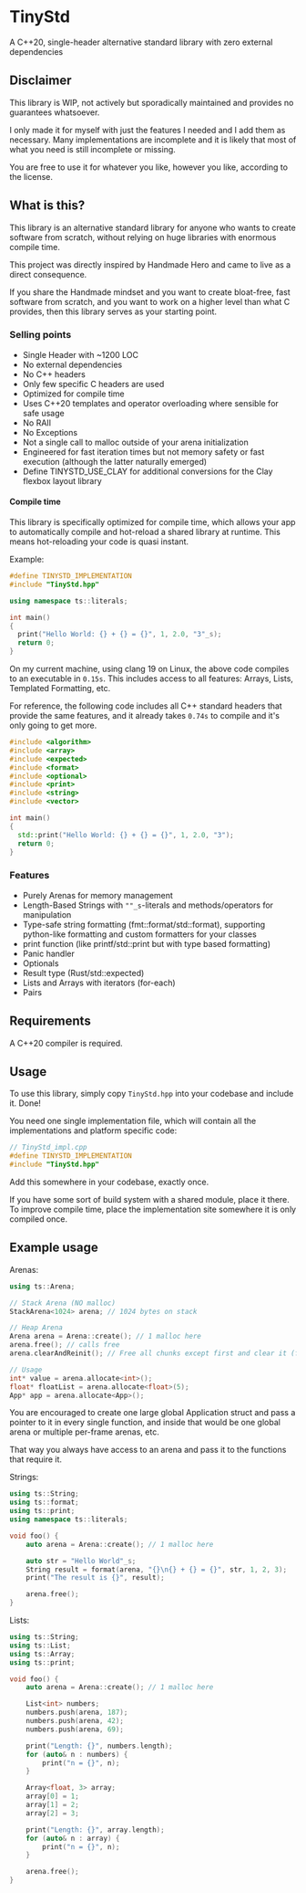 # TinyStd
A C++20, single-header alternative standard library with zero external dependencies

## Disclaimer

This library is WIP, not actively but sporadically maintained and provides no guarantees whatsoever.

I only made it for myself with just the features I needed and I add them as necessary. Many implementations are incomplete and it is likely that most of what you need is still incomplete or missing. 

You are free to use it for whatever you like, however you like, according to the license.

## What is this?

This library is an alternative standard library for anyone who wants to create software from scratch, without relying on huge libraries with enormous compile time.

This project was directly inspired by Handmade Hero and came to live as a direct consequence.

If you share the Handmade mindset and you want to create bloat-free, fast software from scratch, and you want to work on a higher level than what C provides, then this library serves as your starting point.

### Selling points

- Single Header with ~1200 LOC
- No external dependencies
- No C++ headers
- Only few specific C headers are used
- Optimized for compile time
- Uses C++20 templates and operator overloading where sensible for safe usage
- No RAII
- No Exceptions
- Not a single call to malloc outside of your arena initialization
- Engineered for fast iteration times but not memory safety or fast execution (although the latter naturally emerged)
- Define TINYSTD_USE_CLAY for additional conversions for the Clay flexbox layout library

#### Compile time

This library is specifically optimized for compile time, which allows your app to automatically compile and hot-reload a shared library at runtime. This means hot-reloading your code is quasi instant.

Example:
```cpp
#define TINYSTD_IMPLEMENTATION
#include "TinyStd.hpp"

using namespace ts::literals;

int main()
{
  print("Hello World: {} + {} = {}", 1, 2.0, "3"_s);
  return 0;
}
```
On my current machine, using clang 19 on Linux, the above code compiles to an executable in `0.15s`. This includes access to all features: Arrays, Lists, Templated Formatting, etc.

For reference, the following code includes all C++ standard headers that provide the same features, and it already takes `0.74s` to compile and it's only going to get more.

```cpp
#include <algorithm>
#include <array>
#include <expected>
#include <format>
#include <optional>
#include <print>
#include <string>
#include <vector>

int main()
{
  std::print("Hello World: {} + {} = {}", 1, 2.0, "3");
  return 0;
}
```

### Features

- Purely Arenas for memory management
- Length-Based Strings with `""_s`-literals and methods/operators for manipulation
- Type-safe string formatting (fmt::format/std::format), supporting python-like formatting and custom formatters for your classes
- print function (like printf/std::print but with type based formatting)
- Panic handler
- Optionals
- Result type (Rust/std::expected)
- Lists and Arrays with iterators (for-each)
- Pairs

## Requirements

A C++20 compiler is required.

## Usage

To use this library, simply copy `TinyStd.hpp` into your codebase and include it. Done!

You need one single implementation file, which will contain all the implementations and platform specific code:
```cpp
// TinyStd_impl.cpp
#define TINYSTD_IMPLEMENTATION
#include "TinyStd.hpp"
```

Add this somewhere in your codebase, exactly once.

If you have some sort of build system with a shared module, place it there. To improve compile time, place the implementation site somewhere it is only compiled once.

## Example usage

Arenas:
```cpp
using ts::Arena;

// Stack Arena (NO malloc)
StackArena<1024> arena; // 1024 bytes on stack

// Heap Arena
Arena arena = Arena::create(); // 1 malloc here
arena.free(); // calls free
arena.clearAndReinit(); // Free all chunks except first and clear it (faster than free + create, no malloc)

// Usage
int* value = arena.allocate<int>();
float* floatList = arena.allocate<float>(5);
App* app = arena.allocate<App>();
```

You are encouraged to create one large global Application struct and pass a pointer to it in every single function, 
and inside that would be one global arena or multiple per-frame arenas, etc.

That way you always have access to an arena and pass it to the functions that require it.

Strings:
```cpp
using ts::String;
using ts::format;
using ts::print;
using namespace ts::literals;

void foo() {
    auto arena = Arena::create(); // 1 malloc here

    auto str = "Hello World"_s;
    String result = format(arena, "{}\n{} + {} = {}", str, 1, 2, 3);
    print("The result is {}", result);

    arena.free();
}
```

Lists:
```cpp
using ts::String;
using ts::List;
using ts::Array;
using ts::print;

void foo() {
    auto arena = Arena::create(); // 1 malloc here

    List<int> numbers;
    numbers.push(arena, 187);
    numbers.push(arena, 42);
    numbers.push(arena, 69);

    print("Length: {}", numbers.length);
    for (auto& n : numbers) {
        print("n = {}", n);
    }

    Array<float, 3> array;
    array[0] = 1;
    array[1] = 2;
    array[2] = 3;

    print("Length: {}", array.length);
    for (auto& n : array) {
        print("n = {}", n);
    }

    arena.free();
}
```
